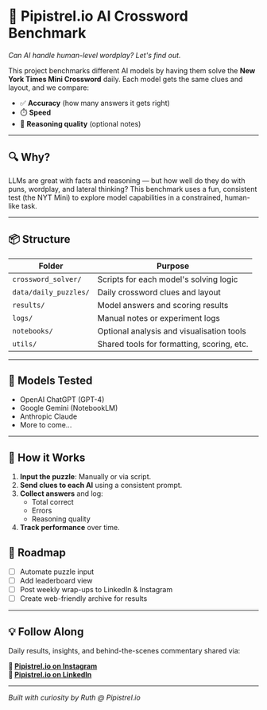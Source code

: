 # 🧠 Pipistrel.io AI Crossword Benchmark
*Can AI handle human-level wordplay? Let's find out.*

This project benchmarks different AI models by having them solve the **New York Times Mini Crossword** daily. Each model gets the same clues and layout, and we compare:

- ✅ **Accuracy** (how many answers it gets right)
- ⏱️ **Speed** 
- 🧠 **Reasoning quality** (optional notes)

---

## 🔍 Why?

LLMs are great with facts and reasoning — but how well do they do with puns, wordplay, and lateral thinking? This benchmark uses a fun, consistent test (the NYT Mini) to explore model capabilities in a constrained, human-like task.

---

## 📦 Structure

| Folder | Purpose |
|--------|---------|
| `crossword_solver/` | Scripts for each model's solving logic |
| `data/daily_puzzles/` | Daily crossword clues and layout |
| `results/` | Model answers and scoring results |
| `logs/` | Manual notes or experiment logs |
| `notebooks/` | Optional analysis and visualisation tools |
| `utils/` | Shared tools for formatting, scoring, etc. |

---

## 🤖 Models Tested

- OpenAI ChatGPT (GPT-4)
- Google Gemini (NotebookLM)
- Anthropic Claude
- More to come...

---

## 🧩 How it Works

1. **Input the puzzle**: Manually or via script.
2. **Send clues to each AI** using a consistent prompt.
3. **Collect answers** and log:
   - Total correct
   - Errors
   - Reasoning quality
4. **Track performance** over time.


## 🚀 Roadmap

- [ ] Automate puzzle input
- [ ] Add leaderboard view
- [ ] Post weekly wrap-ups to LinkedIn & Instagram
- [ ] Create web-friendly archive for results

---

## 💡 Follow Along

Daily results, insights, and behind-the-scenes commentary shared via:

**🔗 [Pipistrel.io on Instagram]()**  
**🔗 [Pipistrel.io on LinkedIn]()**  

---

*Built with curiosity by Ruth @ Pipistrel.io*


